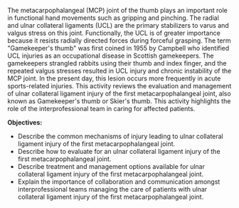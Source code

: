 The metacarpophalangeal (MCP) joint of the thumb plays an important role in functional hand movements such as gripping and pinching. The radial and ulnar collateral ligaments (UCL) are the primary stabilizers to varus and valgus stress on this joint. Functionally, the UCL is of greater importance because it resists radially directed forces during forceful grasping. The term "Gamekeeper's thumb" was first coined in 1955 by Campbell who identified UCL injuries as an occupational disease in Scottish gamekeepers. The gamekeepers strangled rabbits using their thumb and index finger, and the repeated valgus stresses resulted in UCL injury and chronic instability of the MCP joint. In the present day, this lesion occurs more frequently in acute sports-related injuries. This activity reviews the evaluation and management of ulnar collateral ligament injury of the first metacarpophalangeal joint, also known as Gamekeeper's thumb or Skier's thumb. This activity highlights the role of the interprofessional team in caring for affected patients.

**Objectives:**
- Describe the common mechanisms of injury leading to ulnar collateral ligament injury of the first metacarpophalangeal joint.
- Describe how to evaluate for an ulnar collateral ligament injury of the first metacarpophalangeal joint.
- Describe treatment and management options available for ulnar collateral ligament injury of the first metacarpophalangeal joint.
- Explain the importance of collaboration and communication amongst interprofessional teams managing the care of patients with ulnar collateral ligament injury of the first metacarpophalangeal joint.